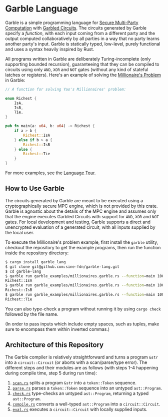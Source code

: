 # Garble Language

Garble is a simple programming language for [Secure Multi-Party Computation](https://en.wikipedia.org/wiki/Secure_multi-party_computation) with [Garbled Circuits](https://en.wikipedia.org/wiki/Garbled_circuit). The circuits generated by Garble specify a _function_, with each input coming from a different party and the output computed collaboratively by all parties in a way that no party learns another party's input. Garble is statically typed, low-level, purely functional and uses a syntax heavily inspired by Rust.

All programs written in Garble are deliberately Turing-incomplete (only supporting bounded recursion), guaranteeing that they can be compiled to circuits using only `AND`, `XOR` and `NOT` gates (without any kind of stateful latches or registers). Here's an example of solving the [Millionaire's Problem](https://en.wikipedia.org/wiki/Yao%27s_Millionaires%27_problem) in Garble:

```rust
// A function for solving Yao's Millionaires' problem:

enum Richest {
    IsA,
    IsB,
    Tie,
}

pub fn main(a: u64, b: u64) -> Richest {
    if a > b {
        Richest::IsA
    } else if b > a {
        Richest::IsB
    } else {
        Richest::Tie
    }
}
```

For more examples, see the [Language Tour](language_tour.md).

## How to Use Garble

The circuits generated by Garble are meant to be executed using a cryptographically secure MPC engine, which is not provided by this crate. Garble is agnostic about the details of the MPC engine and assumes only that the engine executes Garbled Circuits with support for `AND`, `XOR` and `NOT` gates. For local development and testing, Garble supports a direct and unencrypted evaluation of a generated circuit, with all inputs supplied by the local user.

To execute the Millionaire's problem example, first install the `garble` utility, checkout the repository to get the example programs, then run the function inside the repository directory:

```sh
$ cargo install garble_lang
$ git clone git@github.com:sine-fdn/garble-lang.git
$ cd garble-lang
$ garble run garble_examples/millionaires.garble.rs --function=main 10000000u64 10000u64
Richest::IsA
$ garble run garble_examples/millionaires.garble.rs --function=main 100u64 5000000u64
Richest::IsB
$ garble run garble_examples/millionaires.garble.rs --function=main 1000u64 1000u64
Richest::Tie
```

You can also type-check a program without running it by using `cargo check` followed by the file name.

(In order to pass inputs which include empty spaces, such as tuples, make sure to encompass them within inverted commas.)

## Architecture of this Repository

The Garble compiler is relatively straightforward and turns a program `&str` into a `circuit::Circuit` (or aborts with a scan/parse/type error). The different steps and their modules are as follows (with steps 1-4 happening during compile time, step 5 during run time):

  1. [`scan.rs`](src/scan.rs) splits a program `&str` into a `token::Token` sequence.
  2. [`parse.rs`](src/parse.rs) parses a `token::Token` sequence into an untyped `ast::Program`.
  3. [`check.rs`](src/check.rs) type-checks an untyped `ast::Program`, returning a typed `ast::Program`.
  4. [`compile.rs`](src/compile.rs) converts a well-typed `ast::Program` into a `circuit::Circuit`.
  5. [`eval.rs`](src/eval.rs) executes a `circuit::Circuit` with locally supplied inputs.
